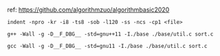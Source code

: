 ####

ref: https://github.com/algorithmzuo/algorithmbasic2020

```
indent -npro -kr -i8 -ts8 -sob -l120 -ss -ncs -cp1 <file>

g++ -Wall -g -D__F_DBG__ -std=gnu++11 -I./base ./base/util.c sort.c

gcc -Wall -g -D__F_DBG__ -std=gnu11 -I./base ./base/util.c sort.c

```
